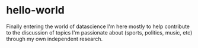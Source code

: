 # hello-world
Finally entering the world of datascience
I'm here mostly to help contribute to the discussion of topics I'm passionate about (sports, politics, music, etc) through my own independent research.
